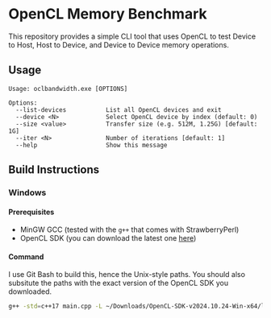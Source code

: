 # OpenCL Memory Benchmark

This repository provides a simple CLI tool that uses OpenCL to test Device to Host, Host to Device, and Device to Device memory operations.

## Usage

```
Usage: oclbandwidth.exe [OPTIONS]

Options:
  --list-devices           List all OpenCL devices and exit
  --device <N>             Select OpenCL device by index (default: 0)
  --size <value>           Transfer size (e.g. 512M, 1.25G) [default: 1G]
  --iter <N>               Number of iterations [default: 1]
  --help                   Show this message
```

## Build Instructions

### Windows

#### Prerequisites

* MinGW GCC (tested with the `g++` that comes with StrawberryPerl)
* OpenCL SDK (you can download the latest one [here](https://github.com/KhronosGroup/OpenCL-SDK/releases))

#### Command

I use Git Bash to build this, hence the Unix-style paths. You should also subsitute the paths with the exact version of the OpenCL SDK you downloaded.

```bash
g++ -std=c++17 main.cpp -L ~/Downloads/OpenCL-SDK-v2024.10.24-Win-x64/lib/ -I ~/Downloads/OpenCL-SDK-v2024.10.24-Win-x64/include/ -lOpenCL -o oclmembench.exe
```